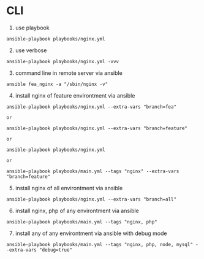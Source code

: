 
# CLI

1. use playbook
```
ansible-playbook playbooks/nginx.yml
```

2. use verbose
```
ansible-playbook playbooks/nginx.yml -vvv
```

3. command line in remote server via ansible
```
ansible fea_nginx -a "/sbin/nginx -v"
```

4. install nginx of feature environtment via ansible
```
ansible-playbook playbooks/nginx.yml --extra-vars "branch=fea"

or 

ansible-playbook playbooks/nginx.yml --extra-vars "branch=feature"

or

ansible-playbook playbooks/nginx.yml

or

ansible-playbook playbooks/main.yml --tags "nginx" --extra-vars "branch=feature"
```

5. install nginx of all environtment via ansible
```
ansible-playbook playbooks/nginx.yml --extra-vars "branch=all"
```

6. install nginx, php of any environtment via ansible
```
ansible-playbook playbooks/main.yml --tags "nginx, php"
```

7. install any of any environtment via ansible with debug mode
```
ansible-playbook playbooks/main.yml --tags "nginx, php, node, mysql" --extra-vars "debug=true"
```